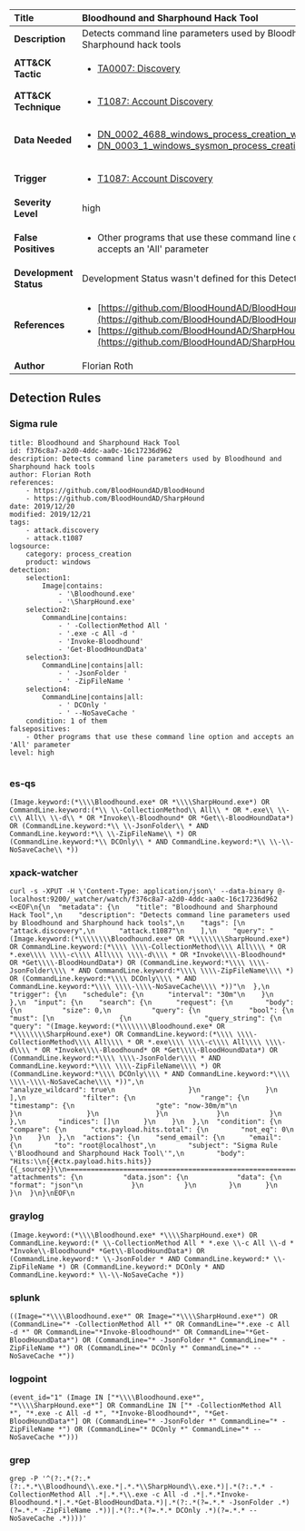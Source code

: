 | Title                    | Bloodhound and Sharphound Hack Tool       |
|:-------------------------|:------------------|
| **Description**          | Detects command line parameters used by Bloodhound and Sharphound hack tools |
| **ATT&amp;CK Tactic**    |  <ul><li>[TA0007: Discovery](https://attack.mitre.org/tactics/TA0007)</li></ul>  |
| **ATT&amp;CK Technique** | <ul><li>[T1087: Account Discovery](https://attack.mitre.org/techniques/T1087)</li></ul>  |
| **Data Needed**          | <ul><li>[DN_0002_4688_windows_process_creation_with_commandline](../Data_Needed/DN_0002_4688_windows_process_creation_with_commandline.md)</li><li>[DN_0003_1_windows_sysmon_process_creation](../Data_Needed/DN_0003_1_windows_sysmon_process_creation.md)</li></ul>  |
| **Trigger**              | <ul><li>[T1087: Account Discovery](../Triggers/T1087.md)</li></ul>  |
| **Severity Level**       | high |
| **False Positives**      | <ul><li>Other programs that use these command line option and accepts an 'All' parameter</li></ul>  |
| **Development Status**   |  Development Status wasn't defined for this Detection Rule yet  |
| **References**           | <ul><li>[https://github.com/BloodHoundAD/BloodHound](https://github.com/BloodHoundAD/BloodHound)</li><li>[https://github.com/BloodHoundAD/SharpHound](https://github.com/BloodHoundAD/SharpHound)</li></ul>  |
| **Author**               | Florian Roth |


## Detection Rules

### Sigma rule

```
title: Bloodhound and Sharphound Hack Tool
id: f376c8a7-a2d0-4ddc-aa0c-16c17236d962
description: Detects command line parameters used by Bloodhound and Sharphound hack tools
author: Florian Roth
references:
    - https://github.com/BloodHoundAD/BloodHound
    - https://github.com/BloodHoundAD/SharpHound
date: 2019/12/20
modified: 2019/12/21
tags:
    - attack.discovery
    - attack.t1087
logsource:
    category: process_creation
    product: windows
detection:
    selection1: 
        Image|contains: 
            - '\Bloodhound.exe'
            - '\SharpHound.exe'
    selection2:
        CommandLine|contains: 
            - ' -CollectionMethod All '
            - '.exe -c All -d '
            - 'Invoke-Bloodhound'
            - 'Get-BloodHoundData'
    selection3:
        CommandLine|contains|all: 
            - ' -JsonFolder '
            - ' -ZipFileName '
    selection4:
        CommandLine|contains|all: 
            - ' DCOnly '
            - ' --NoSaveCache '
    condition: 1 of them
falsepositives:
    - Other programs that use these command line option and accepts an 'All' parameter
level: high


```





### es-qs
    
```
(Image.keyword:(*\\\\Bloodhound.exe* OR *\\\\SharpHound.exe*) OR CommandLine.keyword:(*\\ \\-CollectionMethod\\ All\\ * OR *.exe\\ \\-c\\ All\\ \\-d\\ * OR *Invoke\\-Bloodhound* OR *Get\\-BloodHoundData*) OR (CommandLine.keyword:*\\ \\-JsonFolder\\ * AND CommandLine.keyword:*\\ \\-ZipFileName\\ *) OR (CommandLine.keyword:*\\ DCOnly\\ * AND CommandLine.keyword:*\\ \\-\\-NoSaveCache\\ *))
```


### xpack-watcher
    
```
curl -s -XPUT -H \'Content-Type: application/json\' --data-binary @- localhost:9200/_watcher/watch/f376c8a7-a2d0-4ddc-aa0c-16c17236d962 <<EOF\n{\n  "metadata": {\n    "title": "Bloodhound and Sharphound Hack Tool",\n    "description": "Detects command line parameters used by Bloodhound and Sharphound hack tools",\n    "tags": [\n      "attack.discovery",\n      "attack.t1087"\n    ],\n    "query": "(Image.keyword:(*\\\\\\\\Bloodhound.exe* OR *\\\\\\\\SharpHound.exe*) OR CommandLine.keyword:(*\\\\ \\\\-CollectionMethod\\\\ All\\\\ * OR *.exe\\\\ \\\\-c\\\\ All\\\\ \\\\-d\\\\ * OR *Invoke\\\\-Bloodhound* OR *Get\\\\-BloodHoundData*) OR (CommandLine.keyword:*\\\\ \\\\-JsonFolder\\\\ * AND CommandLine.keyword:*\\\\ \\\\-ZipFileName\\\\ *) OR (CommandLine.keyword:*\\\\ DCOnly\\\\ * AND CommandLine.keyword:*\\\\ \\\\-\\\\-NoSaveCache\\\\ *))"\n  },\n  "trigger": {\n    "schedule": {\n      "interval": "30m"\n    }\n  },\n  "input": {\n    "search": {\n      "request": {\n        "body": {\n          "size": 0,\n          "query": {\n            "bool": {\n              "must": [\n                {\n                  "query_string": {\n                    "query": "(Image.keyword:(*\\\\\\\\Bloodhound.exe* OR *\\\\\\\\SharpHound.exe*) OR CommandLine.keyword:(*\\\\ \\\\-CollectionMethod\\\\ All\\\\ * OR *.exe\\\\ \\\\-c\\\\ All\\\\ \\\\-d\\\\ * OR *Invoke\\\\-Bloodhound* OR *Get\\\\-BloodHoundData*) OR (CommandLine.keyword:*\\\\ \\\\-JsonFolder\\\\ * AND CommandLine.keyword:*\\\\ \\\\-ZipFileName\\\\ *) OR (CommandLine.keyword:*\\\\ DCOnly\\\\ * AND CommandLine.keyword:*\\\\ \\\\-\\\\-NoSaveCache\\\\ *))",\n                    "analyze_wildcard": true\n                  }\n                }\n              ],\n              "filter": {\n                "range": {\n                  "timestamp": {\n                    "gte": "now-30m/m"\n                  }\n                }\n              }\n            }\n          }\n        },\n        "indices": []\n      }\n    }\n  },\n  "condition": {\n    "compare": {\n      "ctx.payload.hits.total": {\n        "not_eq": 0\n      }\n    }\n  },\n  "actions": {\n    "send_email": {\n      "email": {\n        "to": "root@localhost",\n        "subject": "Sigma Rule \'Bloodhound and Sharphound Hack Tool\'",\n        "body": "Hits:\\n{{#ctx.payload.hits.hits}}{{_source}}\\n================================================================================\\n{{/ctx.payload.hits.hits}}",\n        "attachments": {\n          "data.json": {\n            "data": {\n              "format": "json"\n            }\n          }\n        }\n      }\n    }\n  }\n}\nEOF\n
```


### graylog
    
```
(Image.keyword:(*\\\\Bloodhound.exe* *\\\\SharpHound.exe*) OR CommandLine.keyword:(* \\-CollectionMethod All * *.exe \\-c All \\-d * *Invoke\\-Bloodhound* *Get\\-BloodHoundData*) OR (CommandLine.keyword:* \\-JsonFolder * AND CommandLine.keyword:* \\-ZipFileName *) OR (CommandLine.keyword:* DCOnly * AND CommandLine.keyword:* \\-\\-NoSaveCache *))
```


### splunk
    
```
((Image="*\\\\Bloodhound.exe*" OR Image="*\\\\SharpHound.exe*") OR (CommandLine="* -CollectionMethod All *" OR CommandLine="*.exe -c All -d *" OR CommandLine="*Invoke-Bloodhound*" OR CommandLine="*Get-BloodHoundData*") OR (CommandLine="* -JsonFolder *" CommandLine="* -ZipFileName *") OR (CommandLine="* DCOnly *" CommandLine="* --NoSaveCache *"))
```


### logpoint
    
```
(event_id="1" (Image IN ["*\\\\Bloodhound.exe*", "*\\\\SharpHound.exe*"] OR CommandLine IN ["* -CollectionMethod All *", "*.exe -c All -d *", "*Invoke-Bloodhound*", "*Get-BloodHoundData*"] OR (CommandLine="* -JsonFolder *" CommandLine="* -ZipFileName *") OR (CommandLine="* DCOnly *" CommandLine="* --NoSaveCache *")))
```


### grep
    
```
grep -P '^(?:.*(?:.*(?:.*.*\\Bloodhound\\.exe.*|.*.*\\SharpHound\\.exe.*)|.*(?:.*.* -CollectionMethod All .*|.*.*\\.exe -c All -d .*|.*.*Invoke-Bloodhound.*|.*.*Get-BloodHoundData.*)|.*(?:.*(?=.*.* -JsonFolder .*)(?=.*.* -ZipFileName .*))|.*(?:.*(?=.*.* DCOnly .*)(?=.*.* --NoSaveCache .*))))'
```



